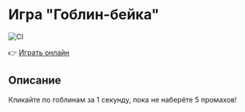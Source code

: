 # Игра "Гоблин-бейка"

![CI](https://github.com/lorexstaff/goblin-whack-2/actions/workflows/deploy.yml/badge.svg)

👉 [Играть онлайн](https://lorexstaff.github.io/goblin-whack-2/)

## Описание
Кликайте по гоблинам за 1 секунду, пока не наберёте 5 промахов!